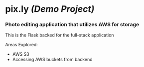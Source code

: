 # pix.ly *(Demo Project)*

### Photo editing application that utilizes AWS for storage

This is the Flask backed for the full-stack application

Areas Explored:
* AWS S3
* Accessing AWS buckets from backend
